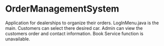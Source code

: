 # OrderManagementSystem
Application for dealerships to organize their orders.
LogInMenu.java is the main. 
Customers can select there desired car. Admin can view the customers order and contact information.
Book Service function is unavailable.
